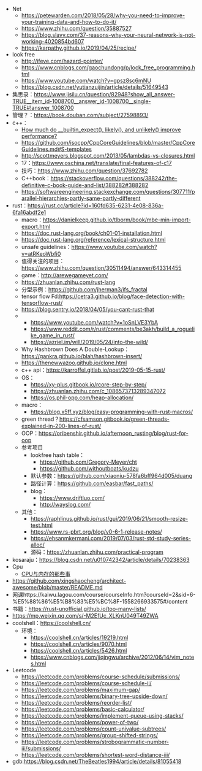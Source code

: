 * Net
  * https://petewarden.com/2018/05/28/why-you-need-to-improve-your-training-data-and-how-to-do-it/
  * https://www.zhihu.com/question/35887527
  * https://blog.slavv.com/37-reasons-why-your-neural-network-is-not-working-4020854bd607
  * https://karpathy.github.io/2019/04/25/recipe/
* look free
  * http://ifeve.com/hazard-pointer/
  * https://www.cnblogs.com/gaochundong/p/lock_free_programming.html
  * https://www.youtube.com/watch?v=gpsz8sc6mNU
  * https://blog.csdn.net/yutianzuijin/article/details/51649543
* 集思录：https://www.jisilu.cn/question/82948?show_all_answer-TRUE__item_id-1008700__answer_id-1008700__single-TRUE#!answer_1008700
* 管理？：https://book.douban.com/subject/27598893/
* c++：
  * [How much do __builtin_expect(), likely(), and unlikely() improve performance?](http://blog.man7.org/2012/10/how-much-do-builtinexpect-likely-and.html)
  * https://github.com/isocpp/CppCoreGuidelines/blob/master/CppCoreGuidelines.md#S-templates
  * http://scottmeyers.blogspot.com/2013/05/lambdas-vs-closures.html
  * 17：https://www.oschina.net/translate/final-features-of-c17
  * 技巧：https://www.zhihu.com/question/37692782
  * C++book：https://stackoverflow.com/questions/388242/the-definitive-c-book-guide-and-list/388282#388282
  * https://softwareengineering.stackexchange.com/questions/307711/parallel-hierarchies-partly-same-partly-different
* rust：https://rust.cc/article?id=160fd635-6231-4e08-836a-6fa16abdf2e1
  * macro：https://danielkeep.github.io/tlborm/book/mbe-min-import-export.html
  * https://doc.rust-lang.org/book/ch01-01-installation.html
  * https://doc.rust-lang.org/reference/lexical-structure.html
  * unsafe guidelines：https://www.youtube.com/watch?v=atRKeoWbfi0
  * 值得关注的项目：https://www.zhihu.com/question/30511494/answer/643314455
  * game：http://arewegameyet.com/
  * https://zhuanlan.zhihu.com/rust-lang
  * 分型示例：https://github.com/jherman3/ifs_fractal
  * tensor flow Fd:https://cetra3.github.io/blog/face-detection-with-tensorflow-rust/
  * https://blog.sentry.io/2018/04/05/you-cant-rust-that
  * * https://www.youtube.com/watch?v=1oSnLVE3YbA
    * https://www.reddit.com/r/rust/comments/be3akh/build_a_roguelike_game_in_rust/
    * https://azriel.im/will/2019/05/24/into-the-wild/
  * Why Hashbrown Does A Double-Lookup：https://gankra.github.io/blah/hashbrown-insert/
  * https://thenewwazoo.github.io/clone.html
  * c++ api：https://karroffel.gitlab.io/post/2019-05-15-rust/
  * OS：
    * https://xy-plus.gitbook.io/rcore-step-by-step/
    * https://zhuanlan.zhihu.com/c_1086573713289347072
    * https://os.phil-opp.com/heap-allocation/
  * macro：
    * https://blog.x5ff.xyz/blog/easy-programming-with-rust-macros/
  * green thread？https://cfsamson.gitbook.io/green-threads-explained-in-200-lines-of-rust/
  * OOP：https://oribenshir.github.io/afternoon_rusting/blog/rust-for-oop
  * 参考项目
    * lookfree hash table：
      * https://github.com/Gregory-Meyer/cht
      * https://github.com/withoutboats/kudzu
    * 默认参数：https://github.com/xiaoniu-578fa6bff964d005/duang
    * 路径计算：https://github.com/easbar/fast_paths/
    * blog：
      * https://www.driftluo.com/
      * http://wayslog.com/
  * 其他：
    * https://raphlinus.github.io/rust/gui/2019/06/21/smooth-resize-test.html
    * https://www.rs-pbrt.org/blog/v0-6-1-release-notes/
    * https://ehsanmkermani.com/2019/07/03/rust-std-study-series-alloc/
    * 源码：https://zhuanlan.zhihu.com/practical-program
* kosaraju：https://blog.csdn.net/u010742342/article/details/70238363
* Cpu
  * [CPU与内存的那些事](https://www.cnblogs.com/zhangj95/p/5647051.html)
* https://github.com/xingshaocheng/architect-awesome/blob/master/README.md
* 网课https://kaiwu.lagou.com/course/courseInfo.htm?courseId=2&sid=6-%E5%88%86%E5%B8%83%E5%BC%8F-1558266933575#/content
* 书籍：https://rust-unofficial.github.io/too-many-lists/
* https://mp.weixin.qq.com/s/-M2EfUc_XLKnU049T49ZWA
* coolshell：https://coolshell.cn/
  * 环境：
    * https://coolshell.cn/articles/19219.html
    * https://coolshell.cn/articles/9070.html
    * https://coolshell.cn/articles/5426.html
    * https://www.cnblogs.com/jiqingwu/archive/2012/06/14/vim_notes.html
* Leetcode
  * https://leetcode.com/problems/course-schedule/submissions/
  * https://leetcode.com/problems/course-schedule-ii/
  * https://leetcode.com/problems/maximum-gap/
  * https://leetcode.com/problems/binary-tree-upside-down/
  * https://leetcode.com/problems/reorder-list/
  * https://leetcode.com/problems/basic-calculator/
  * https://leetcode.com/problems/implement-queue-using-stacks/
  * https://leetcode.com/problems/power-of-two/
  * https://leetcode.com/problems/count-univalue-subtrees/
  * https://leetcode.com/problems/group-shifted-strings/
  * https://leetcode.com/problems/strobogrammatic-number-iii/submissions/
  * https://leetcode.com/problems/shortest-word-distance-iii/
* gdb:https://blog.csdn.net/TheBeatles1994/article/details/81055418